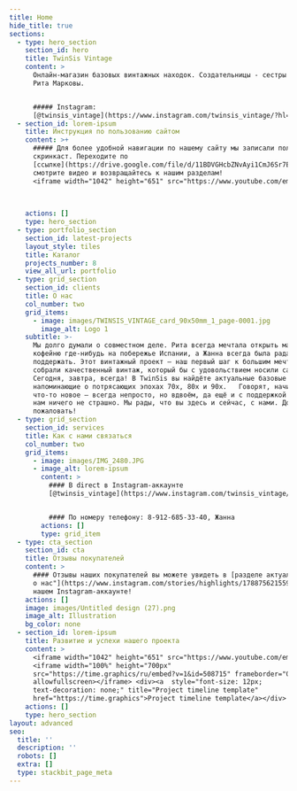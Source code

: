 ```yaml
---
title: Home
hide_title: true
sections:
  - type: hero_section
    section_id: hero
    title: TwinSis Vintage
    content: >
      Онлайн-магазин базовых винтажных находок. Создательницы - сестры Жанна и
      Рита Марковы.


      ##### Instagram:
      [@twinsis_vintage](https://www.instagram.com/twinsis_vintage/?hl=ru)
  - section_id: lorem-ipsum
    title: Инструкция по пользованию сайтом
    content: >+
      ##### Для более удобной навигации по нашему сайту мы записали полезный
      скринкаст. Переходите по
      [ссылке](https://drive.google.com/file/d/11BDVGHcbZNvAyi1CmJ6Sr7Ee4Gu03iF4/view?usp=sharing),
      смотрите видео и возвращайтесь к нашим разделам!
      <iframe width="1042" height="651" src="https://www.youtube.com/embed/h0LVnnoViIA" title="YouTube video player" frameborder="0" allow="accelerometer; autoplay; clipboard-write; encrypted-media; gyroscope; picture-in-picture" allowfullscreen></iframe>
          
      

    actions: []
    type: hero_section
  - type: portfolio_section
    section_id: latest-projects
    layout_style: tiles
    title: Каталог
    projects_number: 8
    view_all_url: portfolio
  - type: grid_section
    section_id: clients
    title: О нас
    col_number: two
    grid_items:
      - image: images/TWINSIS_VINTAGE_card_90x50mm_1_page-0001.jpg
        image_alt: Logo 1
    subtitle: >-
      Мы долго думали о совместном деле. Рита всегда мечтала открыть маленькую
      кофейню где-нибудь на побережье Испании, а Жанна всегда была рада ее
      поддержать. Этот винтажный проект — наш первый шаг к большим мечтам. Мы
      собрали качественный винтаж, который бы с удовольствием носили сами.
      Сегодня, завтра, всегда! В TwinSis вы найдёте актуальные базовые вещи,
      напоминающие о потрясающих эпохах 70х, 80х и 90х.   Говорят, начинать
      что-то новое — всегда непросто, но вдвоём, да ещё и с поддержкой близких,
      нам ничего не страшно. Мы рады, что вы здесь и сейчас, с нами. Добро
      пожаловать!
  - type: grid_section
    section_id: services
    title: Как с нами связаться
    col_number: two
    grid_items:
      - image: images/IMG_2480.JPG
      - image_alt: lorem-ipsum
        content: >
          #### В direct в Instagram-аккаунте
          [@twinsis_vintage](https://www.instagram.com/twinsis_vintage/?hl=ru)


          #### По номеру телефону: 8-912-685-33-40, Жанна
        actions: []
        type: grid_item
  - type: cta_section
    section_id: cta
    title: Отзывы покупателей
    content: >
      #### Отзывы наших покупателей вы можете увидеть в [разделе актуальное "Вы
      о нас"](https://www.instagram.com/stories/highlights/17887562155940798/) в
      нашем Instagram-аккаунте!
    actions: []
    image: images/Untitled design (27).png
    image_alt: Illustration
    bg_color: none
  - section_id: lorem-ipsum
    title: Развитие и успехи нашего проекта
    content: >
      <iframe width="1042" height="651" src="https://www.youtube.com/embed/h0LVnnoViIA" title="YouTube video player" frameborder="0" allow="accelerometer; autoplay; clipboard-write; encrypted-media; gyroscope; picture-in-picture" allowfullscreen></iframe>
      <iframe width="100%" height="700px"
      src="https://time.graphics/ru/embed?v=1&id=508715" frameborder="0"
      allowfullscreen></iframe> <div><a  style="font-size: 12px;
      text-decoration: none;" title="Project timeline template"
      href="https://time.graphics">Project timeline template</a></div>  
    actions: []
    type: hero_section
layout: advanced
seo:
  title: ''
  description: ''
  robots: []
  extra: []
  type: stackbit_page_meta
---
```

